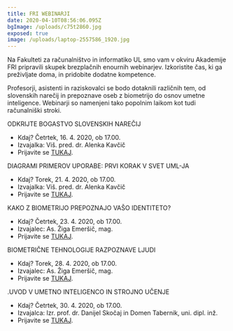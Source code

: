 ```yaml
---
title: FRI WEBINARJI
date: 2020-04-10T08:56:06.095Z
bgImage: /uploads/c75t2860.jpg
exposed: true
image: /uploads/laptop-2557586_1920.jpg
---
```

Na Fakulteti za računalništvo in informatiko UL smo vam v okviru Akademije FRI pripravili skupek brezplačnih enournih webinarjev. Izkoristite čas, ki ga preživljate doma, in pridobite dodatne kompetence.

Profesorji, asistenti in raziskovalci se bodo dotaknili različnih tem, od slovenskih narečij in prepoznave oseb z biometrijo do osnov umetne inteligence. Webinarji so namenjeni tako popolnim laikom kot tudi računalniški stroki. 

ODKRIJTE BOGASTVO SLOVENSKIH NAREČIJ

* Kdaj? Četrtek, 16. 4. 2020, ob 17.00.
* Izvajalka: Viš. pred. dr. Alenka Kavčič
* Prijavite se [TUKAJ](https://docs.google.com/forms/d/e/1FAIpQLSfE5Zu66HVbsILUIwPI6NMpn3Tn6lqAi-_bbbNXZ38JVNTLUg/viewform?usp=sf_link).

DIAGRAMI PRIMEROV UPORABE: PRVI KORAK V SVET UML-JA

* Kdaj? Torek, 21. 4. 2020, ob 17.00.
* Izvajalka: Viš. pred. dr. Alenka Kavčič
* Prijavite se [TUKAJ](https://www.eventbrite.com/e/102417236712).

KAKO Z BIOMETRIJO PREPOZNAJO VAŠO IDENTITETO?

* Kdaj? Četrtek, 23. 4. 2020, ob 17.00.
* Izvajalec: As. Žiga Emeršič, mag.
* Prijavite se [TUKAJ](https://www.eventbrite.com/e/102418342018).

BIOMETRIČNE TEHNOLOGIJE RAZPOZNAVE LJUDI

* Kdaj? Torek, 28. 4. 2020, ob 17.00.
* Izvajalec: As. Žiga Emeršič, mag.
* Prijavite se [TUKAJ](https://www.eventbrite.com/e/102418592768).

.UVOD V UMETNO INTELIGENCO IN STROJNO UČENJE

* Kdaj? Četrtek, 30. 4. 2020, ob 17.00.
* Izvajalca: Izr. prof. dr. Danijel Skočaj in Domen Tabernik, uni. dipl. inž.
* Prijavite se [TUKAJ](https://www.eventbrite.com/e/102419310916).